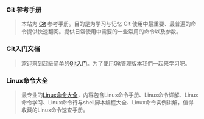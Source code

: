 ### Git 参考手册
>  本站为 [Git](http://gitref.justjavac.com/) 参考手册。目的是为学习与记忆 Git 使用中最重要、最普遍的命令提供快速翻阅。提供日常使用中需要的一些常用的命令以及参数。

### Git入门文档
> 欢迎來到超級简单的[Git入门](https://backlog.com/git-tutorial/cn/intro/intro1_1.html)。为了使用Git管理版本我們一起来学习吧。

### Linux命令大全
>  最专业的[Linux命令大全](https://man.linuxde.net/)，内容包含Linux命令手册、Linux命令详解、Linux命令学习、Linux命令行与shell脚本编程大全、Linux命令实例讲解，值得收藏的Linux命令速查手册。
